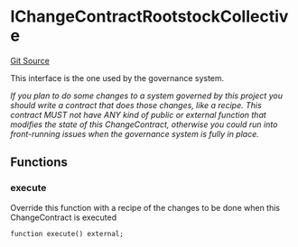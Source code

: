 # IChangeContractRootstockCollective
[Git Source](https://github.com/RootstockCollective/collective-rewards-sc/blob/99cb2d8ed5962fe0d1a12a5277c2e7b1068aeff8/src/interfaces/IChangeContractRootstockCollective.sol)

This interface is the one used by the governance system.

*If you plan to do some changes to a system governed by this project you should write a contract
that does those changes, like a recipe. This contract MUST not have ANY kind of public or external function
that modifies the state of this ChangeContract, otherwise you could run into front-running issues when the
governance
system is fully in place.*


## Functions
### execute

Override this function with a recipe of the changes to be done when this ChangeContract
is executed


```solidity
function execute() external;
```

